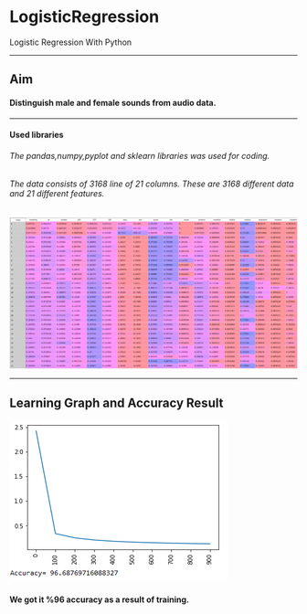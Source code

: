 # LogisticRegression
Logistic Regression With Python
********************************************************
## Aim
#### Distinguish male and female sounds from audio data.
********************************************************
#### Used libraries
###### The pandas,numpy,pyplot and sklearn libraries was used for coding.

###### The data consists of 3168 line of 21 columns. These are 3168 different data and 21 different features.

![](https://github.com/ozkandgn/LogisticRegression/blob/master/Images/data_values.png)

********************************************************

## Learning Graph and Accuracy Result

![](https://github.com/ozkandgn/LogisticRegression/blob/master/Images/graph_and_result.png)

#### We got it %96 accuracy as a result of training. 
